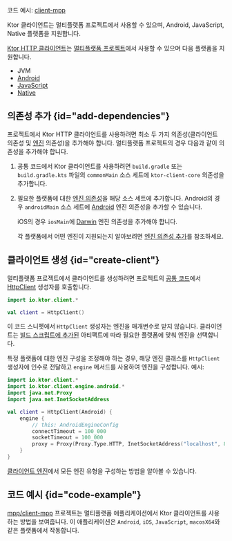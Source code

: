 [//]: # (title: 멀티플랫폼)

<tldr>
<p>
코드 예시: <a href="https://github.com/ktorio/ktor-samples/tree/main/client-mpp">client-mpp</a>
</p>
</tldr>

<link-summary>
Ktor 클라이언트는 멀티플랫폼 프로젝트에서 사용할 수 있으며, Android, JavaScript, Native 플랫폼을 지원합니다.
</link-summary>

[Ktor HTTP 클라이언트](client-create-and-configure.md)는 [멀티플랫폼 프로젝트](https://kotlinlang.org/docs/multiplatform.html)에서 사용할 수 있으며 다음 플랫폼을 지원합니다.
* JVM
* [Android](https://kotlinlang.org/docs/android-overview.html)
* [JavaScript](https://kotlinlang.org/docs/js-overview.html)
* [Native](https://kotlinlang.org/docs/native-overview.html)

## 의존성 추가 {id="add-dependencies"}
프로젝트에서 Ktor HTTP 클라이언트를 사용하려면 최소 두 가지 의존성(클라이언트 의존성 및 [엔진](client-engines.md) 의존성)을 추가해야 합니다. 멀티플랫폼 프로젝트의 경우 다음과 같이 의존성을 추가해야 합니다.
1. 공통 코드에서 Ktor 클라이언트를 사용하려면 `build.gradle` 또는 `build.gradle.kts` 파일의 `commonMain` 소스 세트에 `ktor-client-core` 의존성을 추가합니다.
   <var name="platform_name" value="common"/>
   <var name="artifact_name" value="ktor-client-core"/>
   <Tabs group="languages">
       <TabItem title="Gradle (Kotlin)" group-key="kotlin">
           <code-block lang="Kotlin" code="               val %platform_name%Main by getting {&#10;                   dependencies {&#10;                       implementation(&quot;io.ktor:%artifact_name%:$ktor_version&quot;)&#10;                   }&#10;               }"/>
       </TabItem>
       <TabItem title="Gradle (Groovy)" group-key="groovy">
           <code-block lang="Groovy" code="               %platform_name%Main {&#10;                   dependencies {&#10;                       implementation &quot;io.ktor:%artifact_name%:$ktor_version&quot;&#10;                   }&#10;               }"/>
       </TabItem>
   </Tabs>
1. 필요한 플랫폼에 대한 [엔진 의존성](client-engines.md#dependencies)을 해당 소스 세트에 추가합니다. Android의 경우 `androidMain` 소스 세트에 [Android](client-engines.md#android) 엔진 의존성을 추가할 수 있습니다.
   <var name="platform_name" value="android"/>
   <var name="artifact_name" value="ktor-client-android"/>
   <Tabs group="languages">
       <TabItem title="Gradle (Kotlin)" group-key="kotlin">
           <code-block lang="Kotlin" code="               val %platform_name%Main by getting {&#10;                   dependencies {&#10;                       implementation(&quot;io.ktor:%artifact_name%:$ktor_version&quot;)&#10;                   }&#10;               }"/>
       </TabItem>
       <TabItem title="Gradle (Groovy)" group-key="groovy">
           <code-block lang="Groovy" code="               %platform_name%Main {&#10;                   dependencies {&#10;                       implementation &quot;io.ktor:%artifact_name%:$ktor_version&quot;&#10;                   }&#10;               }"/>
       </TabItem>
   </Tabs>
   
   iOS의 경우 `iosMain`에 [Darwin](client-engines.md#darwin) 엔진 의존성을 추가해야 합니다.
   <var name="platform_name" value="ios"/>
   <var name="artifact_name" value="ktor-client-darwin"/>
   <Tabs group="languages">
       <TabItem title="Gradle (Kotlin)" group-key="kotlin">
           <code-block lang="Kotlin" code="               val %platform_name%Main by getting {&#10;                   dependencies {&#10;                       implementation(&quot;io.ktor:%artifact_name%:$ktor_version&quot;)&#10;                   }&#10;               }"/>
       </TabItem>
       <TabItem title="Gradle (Groovy)" group-key="groovy">
           <code-block lang="Groovy" code="               %platform_name%Main {&#10;                   dependencies {&#10;                       implementation &quot;io.ktor:%artifact_name%:$ktor_version&quot;&#10;                   }&#10;               }"/>
       </TabItem>
   </Tabs>
   
   각 플랫폼에서 어떤 엔진이 지원되는지 알아보려면 [엔진 의존성 추가](client-engines.md#dependencies)를 참조하세요.

## 클라이언트 생성 {id="create-client"}
멀티플랫폼 프로젝트에서 클라이언트를 생성하려면 프로젝트의 [공통 코드](https://kotlinlang.org/docs/mpp-discover-project.html#source-sets)에서 [HttpClient](https://api.ktor.io/ktor-client/ktor-client-core/io.ktor.client/-http-client/index.html) 생성자를 호출합니다.

```kotlin
import io.ktor.client.*

val client = HttpClient()
```

이 코드 스니펫에서 `HttpClient` 생성자는 엔진을 매개변수로 받지 않습니다. 클라이언트는 [빌드 스크립트에 추가된](#add-dependencies) 아티팩트에 따라 필요한 플랫폼에 맞춰 엔진을 선택합니다. 

특정 플랫폼에 대한 엔진 구성을 조정해야 하는 경우, 해당 엔진 클래스를 `HttpClient` 생성자에 인수로 전달하고 `engine` 메서드를 사용하여 엔진을 구성합니다. 예시:
```kotlin
import io.ktor.client.*
import io.ktor.client.engine.android.*
import java.net.Proxy
import java.net.InetSocketAddress

val client = HttpClient(Android) {
    engine {
        // this: AndroidEngineConfig
        connectTimeout = 100_000
        socketTimeout = 100_000
        proxy = Proxy(Proxy.Type.HTTP, InetSocketAddress("localhost", 8080))
    }
}
```

[클라이언트 엔진](client-engines.md)에서 모든 엔진 유형을 구성하는 방법을 알아볼 수 있습니다.

## 코드 예시 {id="code-example"}

[mpp/client-mpp](https://github.com/ktorio/ktor-samples/tree/main/client-mpp) 프로젝트는 멀티플랫폼 애플리케이션에서 Ktor 클라이언트를 사용하는 방법을 보여줍니다. 이 애플리케이션은 `Android`, `iOS`, `JavaScript`, `macosX64`와 같은 플랫폼에서 작동합니다.